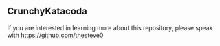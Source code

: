 ## CrunchyKatacoda

If you are interested in learning more about this repository, please speak with https://github.com/thesteve0
